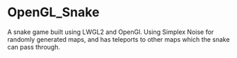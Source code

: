 # OpenGL_Snake

A snake game built using LWGL2 and OpenGl.  Using Simplex Noise for randomly generated maps, and has teleports to other maps which the snake can pass through.
